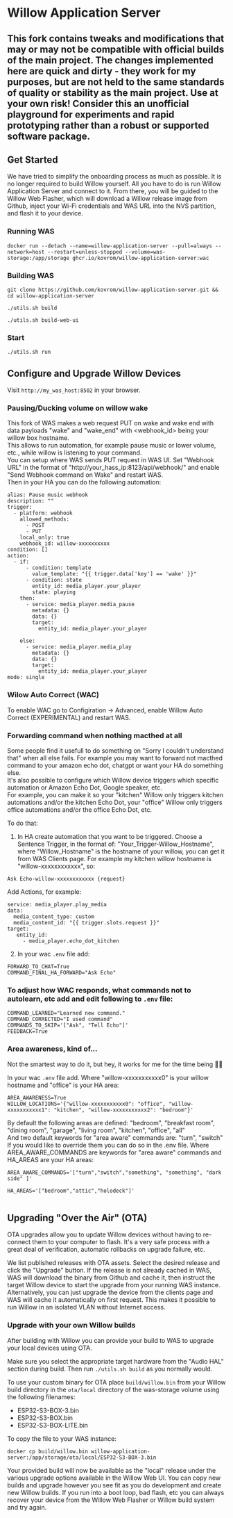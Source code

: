# Willow Application Server

## This fork contains tweaks and modifications that may or may not be compatible with official builds of the main project. The changes implemented here are quick and dirty - they work for my purposes, but are not held to the same standards of quality or stability as the main project. Use at your own risk! Consider this an unofficial playground for experiments and rapid prototyping rather than a robust or supported software package.

## Get Started

We have tried to simplify the onboarding process as much as possible. It is no longer required to build Willow yourself.
All you have to do is run Willow Application Server and connect to it. From there, you will be guided to the Willow Web Flasher, which will download a Willow release image from Github, inject your Wi-Fi credentials and WAS URL into the NVS partition, and flash it to your device.

### Running WAS

```
docker run --detach --name=willow-application-server --pull=always --network=host --restart=unless-stopped --volume=was-storage:/app/storage ghcr.io/kovrom/willow-application-server:wac
```

### Building WAS
```
git clone https://github.com/kovrom/willow-application-server.git && cd willow-application-server

./utils.sh build

./utils.sh build-web-ui
```

### Start
```./utils.sh run```

## Configure and Upgrade Willow Devices
Visit ```http://my_was_host:8502``` in your browser.   
### Pausing/Ducking volume on willow wake  
This fork of WAS makes a web request PUT on wake and wake end with data payloads  "wake" and "wake_end" with <webhook_id> being your willow box hostname.   
This allows to run automation, for example pause music or lower volume, etc., while willow is listening to your command.  
You can setup where WAS sends PUT request in WAS UI.  Set "Webhook URL" in the format of "http://your_hass_ip:8123/api/webhook/" and enable "Send Webhook command on Wake" and restart WAS.  
Then in your HA you can do the following automation:
```
alias: Pause music webhook
description: ""
trigger:
  - platform: webhook
    allowed_methods:
      - POST
      - PUT
    local_only: true
    webhook_id: willow-xxxxxxxxxx
condition: []
action:
  - if:
      - condition: template
        value_template: "{{ trigger.data['key'] == 'wake' }}"
      - condition: state
        entity_id: media_player.your_player
        state: playing
    then:
      - service: media_player.media_pause
        metadata: {}
        data: {}
        target:
          entity_id: media_player.your_player

    else:      
      - service: media_player.media_play
        metadata: {}
        data: {}
        target:
          entity_id: media_player.your_player      
mode: single
```
### Wilow Auto Correct (WAC)   
To enable WAC go to Configiration -> Advanced, enable Willow Auto Correct (EXPERIMENTAL) and restart WAS.

### Forwarding command when nothing macthed at all 
Some people find it usefull to do something on "Sorry I couldn't understand that" when all else fails. For example you may want to forward not macthed command to your amazon echo dot, chatgpt or want your HA do something else.      
It's also possible to configure which Willow device triggers which specific automation or Amazon Echo Dot, Google speaker, etc.       
For example, you can make it so your "kitchen" Willow only triggers kitchen automations and/or the kitchen Echo Dot, your "office" Willow only triggers office automations and/or the office Echo Dot, etc.     

To do that:
1. In HA create automation that you want to be triggered. Choose a Sentence Trigger, in the format of: "Your_Trigger-Willow_Hostname", where "Willow_Hostname" is the hostname of your willow, you can get it from WAS Clients page.  For example my kitchen willow hostname is "willow-xxxxxxxxxxxx", so:

  ```
  Ask Echo-willow-xxxxxxxxxxxx {request}
  ```

   Add Actions, for example:

   ```
   service: media_player.play_media
   data:
     media_content_type: custom
     media_content_id: "{{ trigger.slots.request }}"
   target:
      entity_id:
        - media_player.echo_dot_kitchen
   ``` 
2. In your wac `.env` file add:

```
FORWARD_TO_CHAT=True
COMMAND_FINAL_HA_FORWARD="Ask Echo"

```
### To adjust how WAC responds, what commands not to autolearn, etc add and edit following to `.env` file:
```
COMMAND_LEARNED="Learned new command."
COMMAND_CORRECTED="I used command"
COMMANDS_TO_SKIP='["Ask", "Tell Echo"]'
FEEDBACK=True 
```

### Area awareness, kind of...

Not the smartest way to do it, but hey, it works for me for the time being :man_shrugging:

In your wac `.env` file add. Where "willow-xxxxxxxxxxx0" is your willow hostname and "office" is your HA area:

```
AREA_AWARENESS=True
WILLOW_LOCATIONS='{"willow-xxxxxxxxxxx0": "office", "willow-xxxxxxxxxxx1": "kitchen", "willow-xxxxxxxxxxx2": "bedroom"}'

```
By default the following areas are defined: "bedroom", "breakfast room", "dining room", "garage", "living room", "kitchen", "office", "all"     
And two default keywords for "area aware" commands are: "turn", "switch"    
If you would like to override them you can do so in the .env file. Where AREA_AWARE_COMMANDS are keywords for "area aware" commands and HA_AREAS are your HA areas:

```
AREA_AWARE_COMMANDS='["turn","switch","something", "something", "dark side" ]'

HA_AREAS='["bedroom","attic","holodeck"]'


``` 

## Upgrading "Over the Air" (OTA)

OTA upgrades allow you to update Willow devices without having to re-connect them to your computer to flash. It's a very safe process with a great deal of verification, automatic rollbacks on upgrade failure, etc.

We list published releases with OTA assets. Select the desired release and click the "Upgrade" button. If the release is not already cached in WAS, WAS will download the binary from Github and cache it, then instruct the target Willow device to start the upgrade from your running WAS instance. Alternatively, you can just upgrade the device from the clients page and WAS will cache it automatically on first request. This makes it possible to run Willow in an isolated VLAN without Internet access.

### Upgrade with your own Willow builds

After building with Willow you can provide your build to WAS to upgrade your local devices using OTA.

Make sure you select the appropriate target hardware from the "Audio HAL" section during build. Then run `./utils.sh build` as you normally would.

To use your custom binary for OTA place `build/willow.bin` from your Willow build directory in the `ota/local` directory of the was-storage volume using the following filenames:

* ESP32-S3-BOX-3.bin
* ESP32-S3-BOX.bin
* ESP32-S3-BOX-LITE.bin

To copy the file to your WAS instance:
```
docker cp build/willow.bin willow-application-server:/app/storage/ota/local/ESP32-S3-BOX-3.bin
```

Your provided build will now be available as the "local" release under the various upgrade options available in the Willow Web UI. You can copy new builds and upgrade however you see fit as you do development and create new Willow builds. If you run into a boot loop, bad flash, etc you can always recover your device from the Willow Web Flasher or Willow build system and try again.
